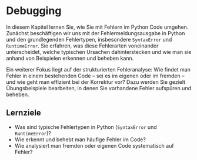 # Debugging

In diesem Kapitel lernen Sie, wie Sie mit Fehlern im Python Code umgehen. Zunächst beschäftigen wir uns mit der Fehlermeldungsausgabe in Python und den grundlegenden Fehlertypen, insbesondere $\texttt{SyntaxError}$ und $\texttt{RuntimeError}$. Sie erfahren, was diese Fehlerarten voneinander unterscheidet, welche typischen Ursachen dahinterstecken und wie man sie anhand von Beispielen erkennen und beheben kann.

Ein weiterer Fokus liegt auf der strukturierten Fehleranalyse: Wie findet man Fehler in einem bestehenden Code – sei es im eigenen oder im fremden – und wie geht man effizient bei der Korrektur vor? Dazu werden Sie gezielt Übungsbeispiele bearbeiten, in denen Sie vorhandene Fehler aufspüren und beheben.

## Lernziele

- Was sind typische Fehlertypen in Python ($\texttt{SyntaxError}$ und $\texttt{RuntimeError}$)?
- Wie erkennt und behebt man häufige Fehler im Code?
- Wie analysiert man fremden oder eigenen Code systematisch auf Fehler?

